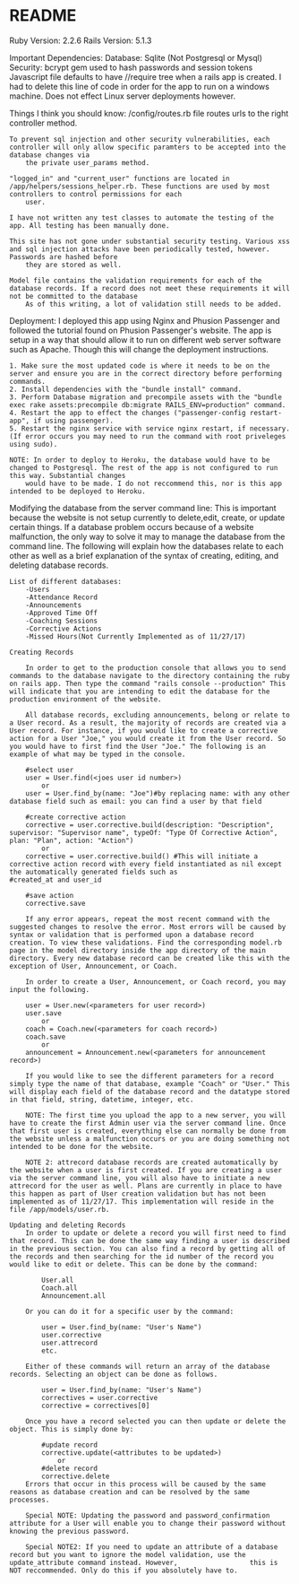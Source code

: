 # README

Ruby Version: 2.2.6
Rails Version: 5.1.3

Important Dependencies:
    Database: Sqlite (Not Postgresql or Mysql)
    Security: bcrypt gem used to hash passwords and session tokens
    Javascript file defaults to have //require tree when a rails app is created. I had to delete this line of code in order for the app to run on a windows machine. Does
        not effect Linux server deployments however. 

Things I think you should know:
    /config/routes.rb file routes urls to the right controller method. 

    To prevent sql injection and other security vulnerabilities, each controller will only allow specific paramters to be accepted into the database changes via
        the private user_params method.

    "logged_in" and "current_user" functions are located in /app/helpers/sessions_helper.rb. These functions are used by most controllers to control permissions for each
        user.

    I have not written any test classes to automate the testing of the app. All testing has been manually done.

    This site has not gone under substantial security testing. Various xss and sql injection attacks have been periodically tested, however. Passwords are hashed before
        they are stored as well.

    Model file contains the validation requirements for each of the database records. If a record does not meet these requirements it will not be committed to the database
        As of this writing, a lot of validation still needs to be added. 
    
Deployment: 
    I deployed this app using Nginx and Phusion Passenger and followed the tutorial found on Phusion Passenger's website.
    The app is setup in a way that should allow it to run on different web server software such as Apache. Though this will change the deployment instructions.

    1. Make sure the most updated code is where it needs to be on the server and ensure you are in the correct directory before performing commands. 
    2. Install dependencies with the "bundle install" command.
    3. Perform Database migration and precompile assets with the "bundle exec rake assets:precompile db:migrate RAILS_ENV=production" command.
    4. Restart the app to effect the changes ("passenger-config restart-app", if using passenger).
    5. Restart the nginx service with service nginx restart, if necessary.(If error occurs you may need to run the command with root priveleges using sudo).

    NOTE: In order to deploy to Heroku, the database would have to be changed to Postgresql. The rest of the app is not configured to run this way. Substantial changes 
        would have to be made. I do not reccommend this, nor is this app intended to be deployed to Heroku.

Modifying the database from the server command line:
    This is important because the website is not setup currently to delete,edit, create, or update certain things. If a database problem occurs because of a website malfunction, the only way to solve it may to manage the database from the command line. The following will explain how the databases relate to each other as well as a brief explanation of the syntax of creating, editing, and deleting database records.

    List of different databases:
        -Users
        -Attendance Record
        -Announcements
        -Approved Time Off
        -Coaching Sessions
        -Corrective Actions
        -Missed Hours(Not Currently Implemented as of 11/27/17)

    Creating Records

        In order to get to the production console that allows you to send commands to the database navigate to the directory containing the ruby on rails app. Then type the command "rails console --production" This will indicate that you are intending to edit the database for the production environment of the website.

        All database records, excluding announcements, belong or relate to a User record. As a result, the majority of records are created via a User record. For instance, if you would like to create a corrective action for a User "Joe," you would create it from the User record. So you would have to first find the User "Joe." The following is an example of what may be typed in the console.

        #select user
        user = User.find(<joes user id number>)
            or 
        user = User.find_by(name: "Joe")#by replacing name: with any other database field such as email: you can find a user by that field

        #create corrective action
        corrective = user.corrective.build(description: "Description", supervisor: "Supervisor name", typeOf: "Type Of Corrective Action", plan: "Plan", action: "Action")
            or 
        corrective = user.corrective.build() #This will initiate a corrective action record with every field instantiated as nil except the automatically generated fields such as                                            #created_at and user_id

        #save action
        corrective.save

        If any error appears, repeat the most recent command with the suggested changes to resolve the error. Most errors will be caused by syntax or validation that is performed upon a database record creation. To view these validations. Find the corresponding model.rb page in the model directory inside the app directory of the main directory. Every new database record can be created like this with the exception of User, Announcement, or Coach.

        In order to create a User, Announcement, or Coach record, you may input the following.

        user = User.new(<parameters for user record>)
        user.save
            or 
        coach = Coach.new(<parameters for coach record>)
        coach.save
            or 
        announcement = Announcement.new(<parameters for announcement record>)

        If you would like to see the different parameters for a record simply type the name of that database, example "Coach" or "User." This will display each field of the database record and the datatype stored in that field, string, datetime, integer, etc. 

        NOTE: The first time you upload the app to a new server, you will have to create the first Admin user via the server command line. Once that first user is created, everything else can normally be done from the website unless a malfunction occurs or you are doing something not intended to be done for the website.

        NOTE 2: attrecord database records are created automatically by the website when a user is first created. If you are creating a user via the server command line, you will also have to initiate a new attrecord for the user as well. Plans are currently in place to have this happen as part of User creation validation but has not been implemented as of 11/27/17. This implementation will reside in the file /app/models/user.rb.

    Updating and deleting Records
        In order to update or delete a record you will first need to find that record. This can be done the same way finding a user is described in the previous section. You can also find a record by getting all of the records and then searching for the id number of the record you would like to edit or delete. This can be done by the command:

            User.all
            Coach.all
            Announcement.all

        Or you can do it for a specific user by the command:

            user = User.find_by(name: "User's Name")
            user.corrective
            user.attrecord
            etc.

        Either of these commands will return an array of the database records. Selecting an object can be done as follows.

            user = User.find_by(name: "User's Name")
            correctives = user.corrective
            corrective = correctives[0]

        Once you have a record selected you can then update or delete the object. This is simply done by:

            #update record
            corrective.update(<attributes to be updated>)
                or
            #delete record
            corrective.delete
        Errors that occur in this process will be caused by the same reasons as database creation and can be resolved by the same processes. 

        Special NOTE: Updating the password and password_confirmation attribute for a User will enable you to change their password without knowing the previous password.

        Special NOTE2: If you need to update an attribute of a database record but you want to ignore the model validation, use the update_attribute command instead. However,                  this is NOT reccommended. Only do this if you absolutely have to.